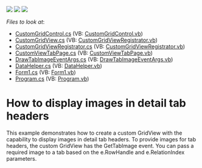 <!-- default badges list -->
![](https://img.shields.io/endpoint?url=https://codecentral.devexpress.com/api/v1/VersionRange/128627735/12.1.4%2B)
[![](https://img.shields.io/badge/Open_in_DevExpress_Support_Center-FF7200?style=flat-square&logo=DevExpress&logoColor=white)](https://supportcenter.devexpress.com/ticket/details/E4211)
[![](https://img.shields.io/badge/📖_How_to_use_DevExpress_Examples-e9f6fc?style=flat-square)](https://docs.devexpress.com/GeneralInformation/403183)
<!-- default badges end -->
<!-- default file list -->
*Files to look at*:

* [CustomGridControl.cs](./CS/S133193Example/CustomGridControl/CustomGridControl.cs) (VB: [CustomGridControl.vb](./VB/S133193Example/CustomGridControl/CustomGridControl.vb))
* [CustomGridView.cs](./CS/S133193Example/CustomGridControl/CustomGridView.cs) (VB: [CustomGridViewRegistrator.vb](./VB/S133193Example/CustomGridControl/CustomGridViewRegistrator.vb))
* [CustomGridViewRegistrator.cs](./CS/S133193Example/CustomGridControl/CustomGridViewRegistrator.cs) (VB: [CustomGridViewRegistrator.vb](./VB/S133193Example/CustomGridControl/CustomGridViewRegistrator.vb))
* [CustomViewTabPage.cs](./CS/S133193Example/CustomGridControl/CustomViewTabPage.cs) (VB: [CustomViewTabPage.vb](./VB/S133193Example/CustomGridControl/CustomViewTabPage.vb))
* [DrawTabImageEventArgs.cs](./CS/S133193Example/CustomGridControl/DrawTabImageEventArgs.cs) (VB: [DrawTabImageEventArgs.vb](./VB/S133193Example/CustomGridControl/DrawTabImageEventArgs.vb))
* [DataHelper.cs](./CS/S133193Example/DataHelper.cs) (VB: [DataHelper.vb](./VB/S133193Example/DataHelper.vb))
* [Form1.cs](./CS/S133193Example/Form1.cs) (VB: [Form1.vb](./VB/S133193Example/Form1.vb))
* [Program.cs](./CS/S133193Example/Program.cs) (VB: [Program.vb](./VB/S133193Example/Program.vb))
<!-- default file list end -->
# How to display images in detail tab headers


<p>This example demonstrates how to create a custom GridView with the capability to display images in detail tab headers. To provide images for tab headers, the custom GridView has the GetTabImage event. You can pass a required image to a tab based on the e.RowHandle and e.RelationIndex parameters.</p>

<br/>


